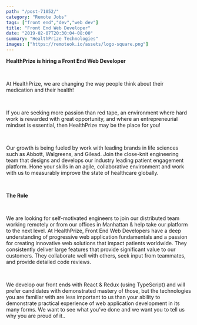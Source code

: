 ```yaml
---
path: "/post-71052/"
category: "Remote Jobs"
tags: ["front end","dev","web dev"]
title: "Front End Web Developer"
date: "2019-02-07T20:30:04-08:00"
summary: "HealthPrize Technologies"
images: ["https://remoteok.io/assets/logo-square.png"]
---
```


<p><strong>HealthPrize is hiring a Front End Web Developer<br></strong></p><br /><p>At HealthPrize, we are changing the way people think about their medication and their health!</p><br /><p>If you are seeking more passion than red tape, an environment where hard work is rewarded with great opportunity, and where an entrepreneurial mindset is essential, then HealthPrize may be the place for you!</p><br /><p>Our growth is being fueled by work with leading brands in life sciences such as Abbott, Walgreens, and Gilead. Join the close-knit engineering team that designs and develops our industry leading patient engagement platform. Hone your skills in an agile, collaborative environment and work with us to measurably improve the state of healthcare globally.</p><br /><p><strong>The Role</strong></p><br /><p>We are looking for self-motivated engineers to join our distributed team working remotely or from our offices in Manhattan &amp; help take our platform to the next level. At HealthPrize, Front End Web Developers have a deep understanding of progressive web application fundamentals and a passion for creating innovative web solutions that impact patients worldwide. They consistently deliver large features that provide significant value to our customers. They collaborate well with others, seek input from teammates, and provide detailed code reviews.</p><br /><p>We develop our front ends with React &amp; Redux (using TypeScript) and will prefer candidates with demonstrated mastery of those, but the technologies you are familiar with are less important to us than your ability to demonstrate practical experience of web application development in its many forms. We want to see what you&rsquo;ve done and we want you to tell us why you are proud of it..</p>
